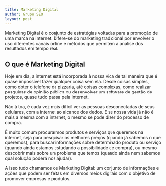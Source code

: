 ```yaml
---
title: Marketing Digital
author: Grupo SEO
layout: post
---
```


<!-- <h2 style="text-align: center;">Marketing Digital</h2></br> -->

Marketing Digital é o conjunto de estratégias voltadas para a promoção de uma marca na internet. Difere-se do marketing tradicional por envolver o uso diferentes canais online e métodos que permitem a análise dos resultados em tempo real.

<h2>O que é Marketing Digital</h2>

Hoje em dia, a internet está incorporada à nossa vida de tal maneira que é quase impossível fazer qualquer coisa sem ela. Desde coisas simples, como obter o telefone da pizzaria, até coisas complexas, como realizar pesquisas de opinião pública ou desenvolver um software de gestão de projetos, quase tudo passa pela internet.

Não à toa, é cada vez mais difícil ver as pessoas desconectadas de seus celulares, com a internet ao alcance dos dedos. E se nossa vida já não é mais a mesma com a internet, o mesmo se pode dizer do processo de compra.

É muito comum procurarmos produtos e serviços que queremos na internet, seja para pesquisar os melhores preços (quando já sabemos o que queremos), para buscar informações sobre determinado produto ou serviço (quando ainda estamos estudando a possibilidade de compra), ou mesmo descobrir mais sobre um problema que temos (quando ainda nem sabemos qual solução poderá nos ajudar).

A isso tudo chamamos de Marketing Digital: um conjunto de informações e ações que podem ser feitas em diversos meios digitais com o objetivo de promover empresas e produtos.